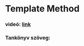 # Template Method
### videó: [link](https://www.youtube.com/watch?v=_BpmfnqjgzQ&list=PLrhzvIcii6GNjpARdnO4ueTUAVR9eMBpc&index=13)

### Tankönyv szöveg: